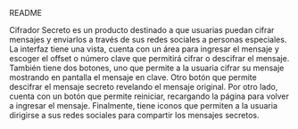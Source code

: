 README 

Cifrador Secreto es un producto destinado a que usuarias puedan cifrar mensajes y enviarlos a través de sus redes sociales a personas especiales. 
La interfaz tiene una vista, cuenta con un área para ingresar el mensaje y escoger el offset o número clave que permitirá cifrar o descifrar el mensaje. También tiene dos botones, uno que permite a la usuaria cifrar su mensaje mostrando en pantalla el mensaje en clave. Otro botón que permite descifrar el mensaje secreto revelando el mensaje original. Por otro lado, cuenta con un botón que permite reiniciar, recargando la página para volver a ingresar el mensaje. Finalmente, tiene iconos que permiten a la usuaria dirigirse a sus redes sociales para compartir los mensajes secretos. 
